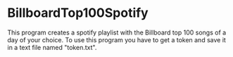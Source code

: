 # BillboardTop100Spotify
This program creates a spotify playlist with the Billboard top 100 songs of a day of your choice. To use this program you have to get a token and save it in a text file named "token.txt".
